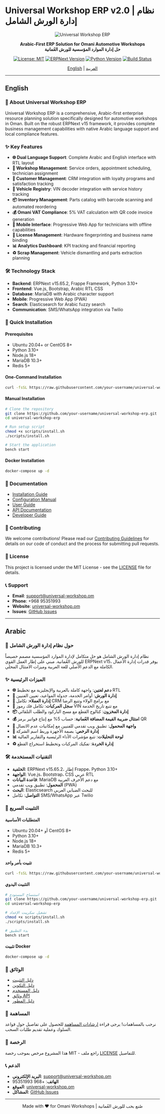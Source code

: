 # Universal Workshop ERP v2.0 | نظام إدارة الورش الشامل

<div align="center">

![Universal Workshop ERP](docs/assets/logo.png)

**Arabic-First ERP Solution for Omani Automotive Workshops**  
**حل إدارة الموارد المؤسسية للورش العُمانية**

[![License: MIT](https://img.shields.io/badge/License-MIT-yellow.svg)](https://opensource.org/licenses/MIT)
[![ERPNext Version](https://img.shields.io/badge/ERPNext-v15.65.2-blue.svg)](https://github.com/frappe/erpnext)
[![Python Version](https://img.shields.io/badge/Python-3.10+-green.svg)](https://www.python.org/)
[![Build Status](https://github.com/your-username/universal-workshop-erp/workflows/CI/badge.svg)](https://github.com/your-username/universal-workshop-erp/actions)

[English](#english) | [العربية](#arabic)

</div>

---

## English

### 🚗 About Universal Workshop ERP

Universal Workshop ERP is a comprehensive, Arabic-first enterprise resource planning solution specifically designed for automotive workshops in Oman. Built on the robust ERPNext v15 framework, it provides complete business management capabilities with native Arabic language support and local compliance features.

### ✨ Key Features

- **🌐 Dual Language Support**: Complete Arabic and English interface with RTL layout
- **🔧 Workshop Management**: Service orders, appointment scheduling, technician assignment
- **👥 Customer Management**: CRM integration with loyalty programs and satisfaction tracking
- **🚙 Vehicle Registry**: VIN decoder integration with service history tracking
- **📦 Inventory Management**: Parts catalog with barcode scanning and automated reordering
- **💰 Omani VAT Compliance**: 5% VAT calculation with QR code invoice generation
- **📱 Mobile Interface**: Progressive Web App for technicians with offline capabilities
- **🔐 License Management**: Hardware fingerprinting and business name binding
- **📊 Analytics Dashboard**: KPI tracking and financial reporting
- **♻️ Scrap Management**: Vehicle dismantling and parts extraction planning

### 🛠️ Technology Stack

- **Backend**: ERPNext v15.65.2, Frappe Framework, Python 3.10+
- **Frontend**: Vue.js, Bootstrap, Arabic RTL CSS
- **Database**: MariaDB with Arabic character support
- **Mobile**: Progressive Web App (PWA)
- **Search**: Elasticsearch for Arabic fuzzy search
- **Communication**: SMS/WhatsApp integration via Twilio

### 🚀 Quick Installation

#### Prerequisites
- Ubuntu 20.04+ or CentOS 8+
- Python 3.10+
- Node.js 18+
- MariaDB 10.3+
- Redis 5+

#### One-Command Installation
```bash
curl -fsSL https://raw.githubusercontent.com/your-username/universal-workshop-erp/main/scripts/install.sh | bash
```

#### Manual Installation
```bash
# Clone the repository
git clone https://github.com/your-username/universal-workshop-erp.git
cd universal-workshop-erp

# Run setup script
chmod +x scripts/install.sh
./scripts/install.sh

# Start the application
bench start
```

#### Docker Installation
```bash
docker-compose up -d
```

### 📖 Documentation

- [Installation Guide](docs/en/installation.md)
- [Configuration Manual](docs/en/configuration.md)
- [User Guide](docs/en/user-guide.md)
- [API Documentation](docs/en/api.md)
- [Developer Guide](docs/en/development.md)

### 🤝 Contributing

We welcome contributions! Please read our [Contributing Guidelines](CONTRIBUTING.md) for details on our code of conduct and the process for submitting pull requests.

### 📄 License

This project is licensed under the MIT License - see the [LICENSE](LICENSE) file for details.

### 📞 Support

- **Email**: support@universal-workshop.om
- **Phone**: +968 95351993
- **Website**: [universal-workshop.om](https://universal-workshop.om)
- **Issues**: [GitHub Issues](https://github.com/your-username/universal-workshop-erp/issues)

---

## Arabic

### 🚗 حول نظام إدارة الورش الشامل

نظام إدارة الورش الشامل هو حل متكامل لإدارة الموارد المؤسسية مصمم خصيصاً للورش العُمانية. مبني على إطار العمل القوي ERPNext v15، يوفر قدرات إدارة الأعمال الكاملة مع الدعم الأصلي للغة العربية وميزات الامتثال المحلي.

### ✨ الميزات الرئيسية

- **🌐 دعم لغتين**: واجهة كاملة بالعربية والإنجليزية مع تخطيط RTL
- **🔧 إدارة الورش**: أوامر الخدمة، جدولة المواعيد، تعيين الفنيين
- **👥 إدارة العملاء**: تكامل CRM مع برامج الولاء وتتبع الرضا
- **🚙 سجل المركبات**: تكامل فك رموز VIN مع تتبع تاريخ الخدمة
- **📦 إدارة المخزون**: كتالوج القطع مع مسح الباركود والطلب التلقائي
- **💰 امتثال ضريبة القيمة المضافة العُمانية**: حساب 5% مع إنتاج فواتير برمز QR
- **📱 واجهة المحمول**: تطبيق ويب تقدمي للفنيين مع إمكانيات عدم الاتصال
- **🔐 إدارة الرخص**: بصمة الأجهزة وربط اسم الشركة
- **📊 لوحة التحليلات**: تتبع مؤشرات الأداء الرئيسية والتقارير المالية
- **♻️ إدارة الخردة**: تفكيك المركبات وتخطيط استخراج القطع

### 🛠️ التقنيات المستخدمة

- **الخلفية**: ERPNext v15.65.2، إطار Frappe، Python 3.10+
- **الواجهة**: Vue.js، Bootstrap، CSS عربي RTL
- **قاعدة البيانات**: MariaDB مع دعم الأحرف العربية
- **المحمول**: تطبيق ويب تقدمي (PWA)
- **البحث**: Elasticsearch للبحث الضبابي العربي
- **التواصل**: تكامل SMS/WhatsApp عبر Twilio

### 🚀 التثبيت السريع

#### المتطلبات الأساسية
- Ubuntu 20.04+ أو CentOS 8+
- Python 3.10+
- Node.js 18+
- MariaDB 10.3+
- Redis 5+

#### تثبيت بأمر واحد
```bash
curl -fsSL https://raw.githubusercontent.com/your-username/universal-workshop-erp/main/scripts/install.sh | bash
```

#### التثبيت اليدوي
```bash
# استنساخ المستودع
git clone https://github.com/your-username/universal-workshop-erp.git
cd universal-workshop-erp

# تشغيل سكريبت الإعداد
chmod +x scripts/install.sh
./scripts/install.sh

# بدء التطبيق
bench start
```

#### تثبيت Docker
```bash
docker-compose up -d
```

### 📖 الوثائق

- [دليل التثبيت](docs/ar/installation.md)
- [دليل التكوين](docs/ar/configuration.md)
- [دليل المستخدم](docs/ar/user-guide.md)
- [وثائق API](docs/ar/api.md)
- [دليل المطور](docs/ar/development.md)

### 🤝 المساهمة

نرحب بالمساهمات! يرجى قراءة [إرشادات المساهمة](CONTRIBUTING.md) للحصول على تفاصيل حول قواعد السلوك وعملية تقديم طلبات السحب.

### 📄 الرخصة

هذا المشروع مرخص بموجب رخصة MIT - راجع ملف [LICENSE](LICENSE) للتفاصيل.

### 📞 الدعم

- **البريد الإلكتروني**: support@universal-workshop.om
- **الهاتف**: +968 95351993
- **الموقع**: [universal-workshop.om](https://universal-workshop.om)
- **المشاكل**: [GitHub Issues](https://github.com/your-username/universal-workshop-erp/issues)

---

<div align="center">
Made with ❤️ for Omani Workshops | صُنع بحب للورش العُمانية
</div> 
